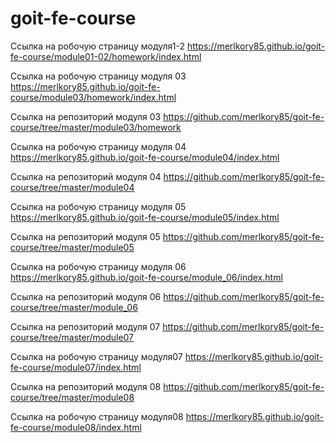 # goit-fe-course
Ссылка на робочую страницу модуля1-2
https://merlkory85.github.io/goit-fe-course/module01-02/homework/index.html


Ссылка на робочую страницу модуля 03
https://merlkory85.github.io/goit-fe-course/module03/homework/index.html

Ссылка на репозиторий модуля 03
https://github.com/merlkory85/goit-fe-course/tree/master/module03/homework

Ссылка на робочую страницу модуля 04
https://merlkory85.github.io/goit-fe-course/module04/index.html

Ссылка на репозиторий модуля 04
https://github.com/merlkory85/goit-fe-course/tree/master/module04

Ссылка на робочую страницу модуля 05
https://merlkory85.github.io/goit-fe-course/module05/index.html

Ссылка на репозиторий модуля 05
https://github.com/merlkory85/goit-fe-course/tree/master/module05

Ссылка на робочую страницу модуля 06
https://merlkory85.github.io/goit-fe-course/module_06/index.html

Ссылка на репозиторий модуля 06
https://github.com/merlkory85/goit-fe-course/tree/master/module_06

Ссылка на репозиторий модуля 07
https://github.com/merlkory85/goit-fe-course/tree/master/module07

Ссылка на робочую страницу модуля07
https://merlkory85.github.io/goit-fe-course/module07/index.html


Ссылка на репозиторий модуля 08
https://github.com/merlkory85/goit-fe-course/tree/master/module08

Ссылка на робочую страницу модуля08
https://merlkory85.github.io/goit-fe-course/module08/index.html
